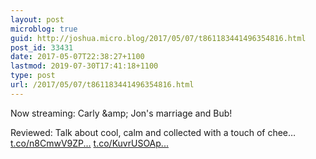 ```yaml
---
layout: post
microblog: true
guid: http://joshua.micro.blog/2017/05/07/t861183441496354816.html
post_id: 33431
date: 2017-05-07T22:38:27+1100
lastmod: 2019-07-30T17:41:18+1100
type: post
url: /2017/05/07/t861183441496354816.html
---
```

Now streaming: Carly &amp;amp; Jon's marriage and Bub!

Reviewed: Talk about cool, calm and collected with a touch of chee… [t.co/n8CmwV9ZP...](https://t.co/n8CmwV9ZP2) [t.co/KuvrUSOAp...](https://t.co/KuvrUSOApS)
